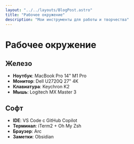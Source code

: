```yaml
---
layout: "../../layouts/BlogPost.astro"
title: "Рабочее окружение"
description: "Мои инструменты для работы и творчества"
---
```


# Рабочее окружение

## Железо
- **Ноутбук**: MacBook Pro 14" M1 Pro
- **Монитор**: Dell U2720Q 27" 4K
- **Клавиатура**: Keychron K2
- **Мышь**: Logitech MX Master 3

## Софт
- **IDE**: VS Code с GitHub Copilot
- **Терминал**: iTerm2 + Oh My Zsh
- **Браузер**: Arc
- **Заметки**: Obsidian
